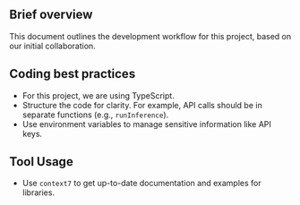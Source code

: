 ## Brief overview
This document outlines the development workflow for this project, based on our initial collaboration.

## Coding best practices
- For this project, we are using TypeScript.
- Structure the code for clarity. For example, API calls should be in separate functions (e.g., `runInference`).
- Use environment variables to manage sensitive information like API keys.

## Tool Usage
- Use `context7` to get up-to-date documentation and examples for libraries.